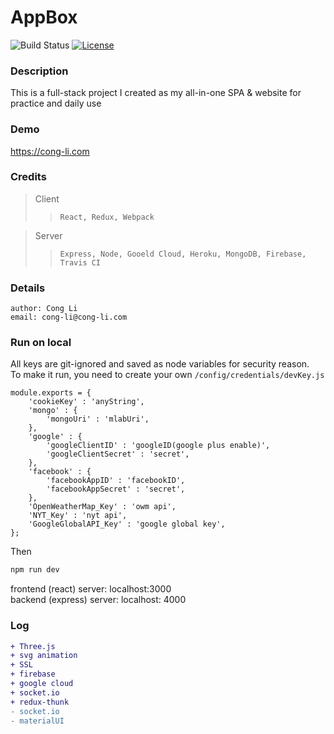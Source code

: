 AppBox
==============
![Build Status](https://travis-ci.org/lee5214/appbox.svg?branch=master)
[![License](http://img.shields.io/badge/license-mit-blue.svg?style=flat-square)](https://github.com/lee5214/appbox/master/LICENSE)



### Description
This is a full-stack project I created as my all-in-one SPA & website for practice and daily use


### Demo
https://cong-li.com


### Credits
>Client
>> `React, Redux, Webpack`

>Server
>> `Express, Node, Gooeld Cloud, Heroku, MongoDB, Firebase, Travis CI`

### Details
```
author: Cong Li
email: cong-li@cong-li.com
```

### Run on local

All keys are git-ignored and saved as node variables for security reason.
<br/>
To make it run, you need to create your own `/config/credentials/devKey.js`
```
module.exports = {
	'cookieKey' : 'anyString',
	'mongo' : {
		'mongoUri' : 'mlabUri',
	},
	'google' : {
		'googleClientID' : 'googleID(google plus enable)',
		'googleClientSecret' : 'secret',
	},
	'facebook' : {
		'facebookAppID' : 'facebookID',
		'facebookAppSecret' : 'secret',
	},
	'OpenWeatherMap_Key' : 'owm api',
	'NYT_Key' : 'nyt api',
	'GoogleGlobalAPI_Key' : 'google global key',
};
```
Then
```javascript
npm run dev
```
frontend (react) server: localhost:3000
<br />
backend (express) server: localhost: 4000

### Log

```diff
+ Three.js
+ svg animation
+ SSL
+ firebase
+ google cloud
+ socket.io
+ redux-thunk
- socket.io
- materialUI
```
